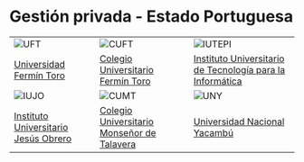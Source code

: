 # Gestión privada - Estado Portuguesa

| | | |
|---|---|---|
| ![UFT](/images/universidades/uft.png) | ![CUFT](/images/universidades/cuft.png) | ![IUTEPI](/images/universidades/iutepi.png) |
| [Universidad Fermín Toro](/docs/portuguesa/universidades/uft) | [Colegio Universitario Fermín Toro](/docs/portuguesa/universidades/cuft) | [Instituto Universitario de Tecnología para la Informática ](/docs/portuguesa/universidades/iutepi) |
| ![IUJO](/images/universidades/iujo.png) | ![CUMT](/images/universidades/cumt.png) | ![UNY](/images/universidades/uny.png) |
| [Instituto Universitario Jesús Obrero](/docs/portuguesa/universidades/iujo) | [Colegio Universitario Monseñor de Talavera](/docs/portuguesa/universidades/cumt) | [Universidad Nacional Yacambú](/docs/portuguesa/universidades/uny) |
